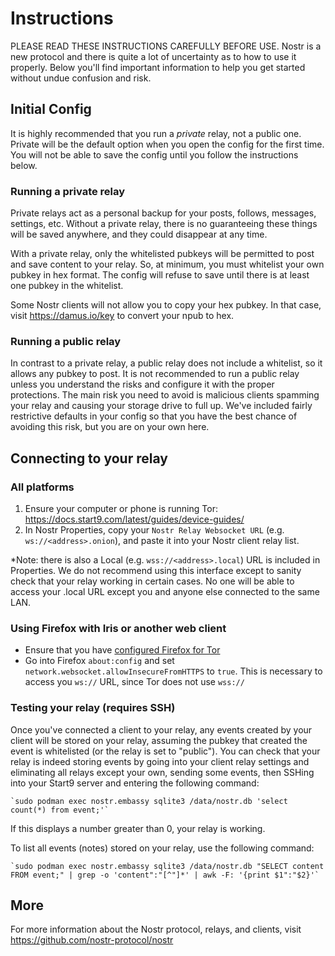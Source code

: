 # Instructions

PLEASE READ THESE INSTRUCTIONS CAREFULLY BEFORE USE. Nostr is a new protocol and
there is quite a lot of uncertainty as to how to use it properly. Below you'll
find important information to help you get started without undue confusion and
risk.

## Initial Config

It is highly recommended that you run a _private_ relay, not a public one.
Private will be the default option when you open the config for the first time.
You will not be able to save the config until you follow the instructions below.

### Running a private relay

Private relays act as a personal backup for your posts, follows, messages,
settings, etc. Without a private relay, there is no guaranteeing these things
will be saved anywhere, and they could disappear at any time.

With a private relay, only the whitelisted pubkeys will be permitted to post and
save content to your relay. So, at minimum, you must whitelist your own pubkey
in hex format. The config will refuse to save until there is at least one pubkey
in the whitelist.

Some Nostr clients will not allow you to copy your hex pubkey.
In that case, visit https://damus.io/key to convert your npub to hex.

### Running a public relay

In contrast to a private relay, a public relay does not include a whitelist, so
it allows any pubkey to post. It is not recommended to run a public relay unless
you understand the risks and configure it with the proper protections. The main
risk you need to avoid is malicious clients spamming your relay and causing your
storage drive to full up. We've included fairly restrictive defaults in your
config so that you have the best chance of avoiding this risk, but you are on
your own here.

## Connecting to your relay

### All platforms

1. Ensure your computer or phone is running Tor:
   https://docs.start9.com/latest/guides/device-guides/
2. In Nostr Properties, copy your `Nostr Relay Websocket URL` (e.g.
   `ws://<address>.onion`), and paste it into your Nostr client relay list.

*Note: there is also a Local (e.g. `wss://<address>.local`) URL is included in Properties. We
do not recommend using this interface except to sanity check
that your relay working in certain cases. No one will be able
to access your .local URL except you and anyone else connected to the same
LAN.

### Using Firefox with Iris or another web client

- Ensure that you have [configured Firefox for Tor](https://docs.start9.com/latest/guides/device-guides/)
- Go into Firefox `about:config` and set `network.websocket.allowInsecureFromHTTPS` to `true`. This is necessary to access you `ws://` URL, since Tor does not use `wss://`

### Testing your relay (requires SSH)

Once you've connected a client to your relay, any events created by your client
will be stored on your relay, assuming the pubkey that created the event is
whitelisted (or the relay is set to "public"). You can check that your relay is
indeed storing events by going into your client relay settings and eliminating
all relays except your own, sending some events, then SSHing into your Start9 server
and entering the following command:

```
`sudo podman exec nostr.embassy sqlite3 /data/nostr.db 'select count(*) from event;'`
```

If this displays a number greater than 0, your relay is working.

To list all events (notes) stored on your relay, use the following command:

```
`sudo podman exec nostr.embassy sqlite3 /data/nostr.db "SELECT content FROM event;" | grep -o 'content":"[^"]*' | awk -F: '{print $1":"$2}'`
```

## More

For more information about the Nostr protocol, relays, and clients, visit
https://github.com/nostr-protocol/nostr
